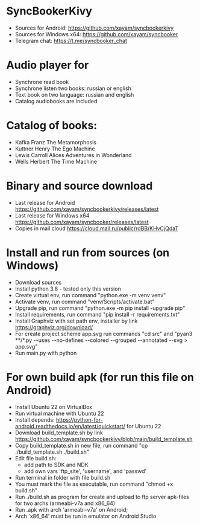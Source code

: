 # SyncBookerKivy

- Sources for Android: https://github.com/xayam/syncbookerkivy
- Sources for Windows x64: https://github.com/xayam/syncbooker
- Telegram chat: https://t.me/syncbooker_chat

# Audio player for

- Synchrone read book
- Synchrone listen two books: russian or english 
- Text book on two language: russian and english
- Catalog audiobooks are included

# Catalog of books:

- Kafka Franz The Metamorphosis
- Kuttner Henry The Ego Machine
- Lewis Carroll Alices Adventures in Wonderland
- Wells Herbert The Time Machine

# Binary and source download

- Last release for Android https://github.com/xayam/syncbookerkivy/releases/latest
- Last release for Windows x64 https://github.com/xayam/syncbooker/releases/latest
- Copies in mail cloud https://cloud.mail.ru/public/rdBB/KHvCjQdaT

# Install and run from sources (on Windows)

- Download sources
- Install python 3.8 - tested only this version
- Create virtual env, run command "python.exe -m venv venv"
- Activate venv, run command "venv/Scripts/activate.bat"
- Upgrade pip, run command "python.exe -m pip install -upgrade pip"
- Install requirements, run command "pip install -r requirements.txt"
- Install Graphviz with set path env, installer by link https://graphviz.org/download/
- For create project scheme app.svg run commands "cd src" and "pyan3 **/*.py --uses --no-defines --colored --grouped --annotated --svg > app.svg"
- Run main.py with python

# For own build apk (for run this file on Android) 

- Install Ubuntu 22 on VirtualBox
- Run virtual machine with Ubuntu 22
- Install depends: https://python-for-android.readthedocs.io/en/latest/quickstart/ for Ubuntu 22
- Download build_template.sh by link https://github.com/xayam/syncbookerkivy/blob/main/build_template.sh
- Copy build_template.sh in new file, run command "cp ./build_template.sh ./build.sh"
- Edit file build.sh: 
  - add path to SDK and NDK 
  - add own vars 'ftp_site', 'username', and 'passwd'
- Run terminal in folder with file build.sh
- You must mark the file as executable, run command "chmod +x build.sh"
- Run ./build.sh as program for create and upload to ftp server apk-files for two archs (armeabi-v7a and x86_64)
- Run .apk with arch 'armeabi-v7a' on Android; 
- Arch 'x86_64' must be run in emulator on Android Studio
